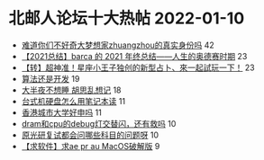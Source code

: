 # 北邮人论坛十大热帖 2022-01-10

- [难道你们不好奇大梦想家zhuangzhou的真实身份吗](https://bbs.byr.cn/article/Talking/6324814) 42
- [【2021总结】barca 的 2021 年终总结——人生的奥德赛时期](https://bbs.byr.cn/article/WorkLife/1180584) 23
- [【转】超神准！星座小王子独创的新型占卜、來一起試玩一下！](https://bbs.byr.cn/article/Constellations/326533) 23
- [算法还是开发](https://bbs.byr.cn/article/Job/2155123) 19
- [大半夜不想睡 胡思乱想记](https://bbs.byr.cn/article/Feeling/3183197) 18
- [台式机硬盘怎么用笔记本读](https://bbs.byr.cn/article/Picture/3310854) 11
- [香港城市大学好申吗](https://bbs.byr.cn/article/GoAbroad/382162) 11
- [dram和cpu的debug灯交替闪，还有救吗](https://bbs.byr.cn/article/DigiLife/317072) 10
- [原光研复试都会问哪些科目的问题呀](https://bbs.byr.cn/article/AimGraduate/1213064) 10
- [【求软件】求ae pr au MacOS破解版](https://bbs.byr.cn/article/DV/8882) 9


